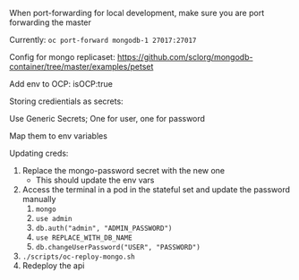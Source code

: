 When port-forwarding for local development, make sure you are port forwarding the master

Currently:
`oc port-forward mongodb-1 27017:27017`

Config for mongo replicaset:
https://github.com/sclorg/mongodb-container/tree/master/examples/petset

Add env to OCP:
isOCP:true

Storing credientials as secrets:

Use Generic Secrets; One for user, one for password

Map them to env variables

Updating creds:

1. Replace the mongo-password secret with the new one
   - This should update the env vars
2. Access the terminal in a pod in the stateful set and update the password manually
   1. `mongo`
   2. `use admin`
   3. `db.auth("admin", "ADMIN_PASSWORD")`
   4. `use REPLACE_WITH_DB_NAME`
   5. `db.changeUserPassword("USER", "PASSWORD")`
3. `./scripts/oc-reploy-mongo.sh`
4. Redeploy the api
